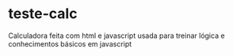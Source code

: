 # teste-calc

Calculadora feita com html e javascript usada para treinar lógica e conhecimentos básicos em javascript
